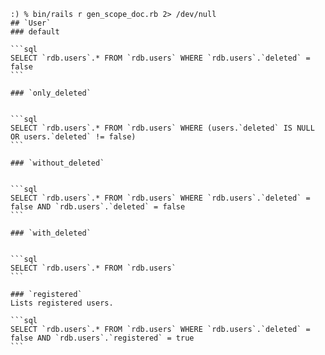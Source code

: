 ``````
:) % bin/rails r gen_scope_doc.rb 2> /dev/null
## `User`
### default

```sql
SELECT `rdb.users`.* FROM `rdb.users` WHERE `rdb.users`.`deleted` = false
```

### `only_deleted`


```sql
SELECT `rdb.users`.* FROM `rdb.users` WHERE (users.`deleted` IS NULL OR users.`deleted` != false)
```

### `without_deleted`


```sql
SELECT `rdb.users`.* FROM `rdb.users` WHERE `rdb.users`.`deleted` = false AND `rdb.users`.`deleted` = false
```

### `with_deleted`


```sql
SELECT `rdb.users`.* FROM `rdb.users`
```

### `registered`
Lists registered users.

```sql
SELECT `rdb.users`.* FROM `rdb.users` WHERE `rdb.users`.`deleted` = false AND `rdb.users`.`registered` = true
```
``````
